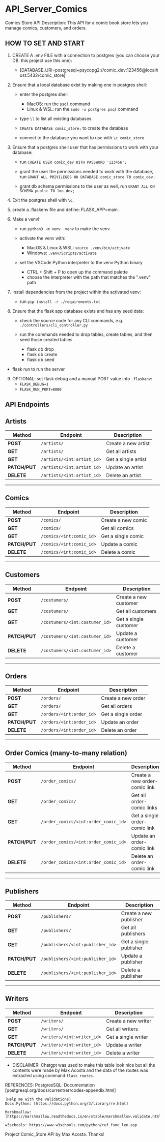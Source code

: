 # API_Server_Comics
Comics Store API  Description: This API for a comic book store lets you manage comics, customers, and orders. 


## HOW TO SET AND START


1. CREATE A .env FILE with a connection to postgres (you can choose your DB. this project use this one):
	
	- [DATABASE_URI=postgresql+psycopg2://comic_dev:123456@localhost:5432/comic_store]




2. Ensure that a local database exist by making one in postgres shell:
	
	- enter the postgres shell
		- MacOS: run the `psql` command
		- Linux & WSL: run the `sudo -u postgres psql` command 
	
	- type `\l` to list all existing databases 
	
	- `CREATE DATABASE comic_store;` to create the database
	
	- connect to the database you want to use with `\c comic_store`




3. Ensure that a postgres shell user that has permissions to work with your database:
	
	- run `CREATE USER comic_dev WITH PASSWORD '123456';`
	
	- grant the user the permissions needed to work with the database, run `GRANT ALL PRIVILEGES ON DATABASE comic_store TO comic_dev;`
	
	- grant db schema permissions to the user as well, run `GRANT ALL ON SCHEMA public TO lms_dev;`




4. Exit the postgres shell with `\q`.




5. create a .flaskenv file and define: FLASK_APP=main.



6. Make a venv!:
	
	- run `python3 -m venv .venv` to make the venv
	
	- activate the venv with:
		- MacOS & Linux & WSL: `source .venv/bin/activate`
		- Windows: `.venv/Scripts/activate`
	
	- set the VSCode Python interpreter to the venv Python binary
		- CTRL + Shift + P to open up the command palette 
		- choose the interpreter with the path that matches the ".venv" path




7. Install dependencies from the project within the activated venv:
	
	- run `pip install -r ./requirements.txt`




8. Ensure that the flask app database exists and has any seed data:

	- check the source code for any CLI commands, e.g. `./controllers/cli_controller.py`

	- run the commands needed to drop tables, create tables, and then seed those created tables
		- flask db drop
		- flask db create
		- flask db seed

- flask run to run the server




9. OPTIONAL: set flask debug and a manual PORT value into `.flaskenv`:
	- `FLASK_DEBUG=1`
	- `FLASK_RUN_PORT=8080`




## API Endpoints


## Artists
| Method | Endpoint | Description |
|--------|----------|-------------|
| **POST**   | `/artists/` | Create a new artist |
| **GET**    | `/artists/` | Get all artists |
| **GET**    | `/artists/<int:artist_id>` | Get a single artist |
| **PATCH/PUT** | `/artists/<int:artist_id>` | Update an artist |
| **DELETE** | `/artists/<int:artist_id>` | Delete an artist |

---

## Comics
| Method | Endpoint | Description |
|--------|----------|-------------|
| **POST**   | `/comics/` | Create a new comic |
| **GET**    | `/comics/` | Get all comics |
| **GET**    | `/comics/<int:comic_id>` | Get a single comic |
| **PATCH/PUT** | `/comics/<int:comic_id>` | Update a comic |
| **DELETE** | `/comics/<int:comic_id>` | Delete a comic |

---

## Customers
| Method | Endpoint | Description |
|--------|----------|-------------|
| **POST**   | `/costumers/` | Create a new customer |
| **GET**    | `/costumers/` | Get all customers |
| **GET**    | `/costumers/<int:costumer_id>` | Get a single customer |
| **PATCH/PUT** | `/costumers/<int:costumer_id>` | Update a customer |
| **DELETE** | `/costumers/<int:costumer_id>` | Delete a customer |

---

## Orders
| Method | Endpoint | Description |
|--------|----------|-------------|
| **POST**   | `/orders/` | Create a new order |
| **GET**    | `/orders/` | Get all orders |
| **GET**    | `/orders/<int:order_id>` | Get a single order |
| **PATCH/PUT** | `/orders/<int:order_id>` | Update an order |
| **DELETE** | `/orders/<int:order_id>` | Delete an order |

---

## Order Comics (many-to-many relation)
| Method | Endpoint | Description |
|--------|----------|-------------|
| **POST**   | `/order_comics/` | Create a new order-comic link |
| **GET**    | `/order_comics/` | Get all order-comic links |
| **GET**    | `/order_comics/<int:order_comic_id>` | Get a single order-comic link |
| **PATCH/PUT** | `/order_comics/<int:order_comic_id>` | Update an order-comic link |
| **DELETE** | `/order_comics/<int:order_comic_id>` | Delete an order-comic link |

---

## Publishers
| Method | Endpoint | Description |
|--------|----------|-------------|
| **POST**   | `/publishers/` | Create a new publisher |
| **GET**    | `/publishers/` | Get all publishers |
| **GET**    | `/publishers/<int:publisher_id>` | Get a single publisher |
| **PATCH/PUT** | `/publishers/<int:publisher_id>` | Update a publisher |
| **DELETE** | `/publishers/<int:publisher_id>` | Delete a publisher |

---

## Writers
| Method | Endpoint | Description |
|--------|----------|-------------|
| **POST**   | `/writers/` | Create a new writer |
| **GET**    | `/writers/` | Get all writers |
| **GET**    | `/writers/<int:writer_id>` | Get a single writer |
| **PATCH/PUT** | `/writers/<int:writer_id>` | Update a writer |
| **DELETE** | `/writers/<int:writer_id>` | Delete a writer |



- DISCLAIMER: Chatgpt was used to make this table look nice but all the contents were made by Max Acosta and the data of the routes was extracted using command `flask routes`.

REFERENCES: 
    PostgresSQL: Documentation [postgresql.org/docs/current/errcodes-appendix.html]

    (Help me with the validations)
    Docs.Python: [https://docs.python.org/3/library/re.html]

    Marshmallow: [https://marshmallow.readthedocs.io/en/stable/marshmallow.validate.html]

    w3schools: https://www.w3schools.com/python/ref_func_len.asp



Project Comic_Store API by Max Acosta. Thanks!
